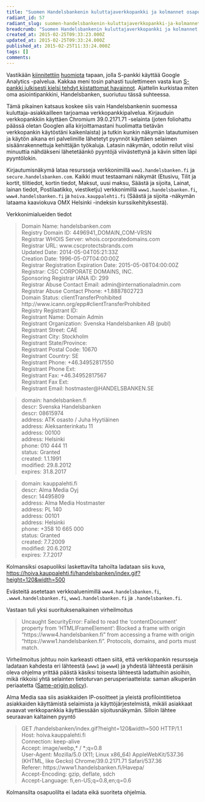 ```yaml
---
title: "Suomen Handelsbankenin kuluttajaverkkopankki ja kolmannet osapuolet"
radiant_id: 57
radiant_slug: suomen-handelsbankenin-kuluttajaverkkopankki-ja-kolmannet-osapuolet
breadcrumb: "Suomen Handelsbankenin kuluttajaverkkopankki ja kolmannet osapuolet"
created_at: 2015-02-25T09:33:23.000Z
updated_at: 2015-02-25T09:33:24.000Z
published_at: 2015-02-25T11:33:24.000Z
tags: []
comments:
---
```

<p>Vastikään <a href="http://fin.afterdawn.com/uutiset/artikkeli.cfm/2015/02/24/s-pankki-kertoo-googlelle-verkkopankkikaynnistasi-kiistaa-tietoturvaongelman">kiinnitettiin</a> <a href="http://www.uusisuomi.fi/teknologia/78244-s-pankki-tarkkailee-verkkopankkikayntiasi-googlen-avulla">huomiota</a> tapaan, jolla S-pankki käyttää Google Analytics -palvelua.  Kakkaa meni tosin pahasti tuulettimeen vasta kun <a href="https://twitter.com/S_Pankki/status/569878961209143296">S-pankki julkisesti kielsi tehdyt kiistattomat havainnot</a>.  Ajattelin kurkistaa miten oma asiointipankkini, Handelsbanken, suoriutuu tässä suhteessa.</p>
<p>Tämä pikainen katsaus koskee siis vain Handelsbankenin suomessa kuluttaja-asiakkailleen tarjoamaa verkkopankkipalvelua.  Kirjauduin verkkopankkiin käyttäen Chromium 39.0.2171.71 -selainta (joten foliohattu päässä oletan Googlen alla kirjoittamastani huolimatta tietävän verkkopankin käytöstäni kaikenlaista) ja tutkin kunkin näkymän latautumisen ja käytön aikana eri palvelimille lähetetyt pyynnöt käyttäen selaimen sisäänrakennettuja kehittäjän työkaluja.  Latasin näkymän, odotin reilut viisi minuuttia nähdäkseni lähetetäänkö pyyntöjä viivästettynä ja kävin sitten läpi pyyntölokin.</p>
<p>Kirjautumisnäkymä lataa resursseja verkkonimillä <code>www1.handelsbanken.fi</code> ja <code>secure.handelsbanken.com</code>.  Kaikki muut testaamani näkymät (Etusivu, Tilit ja kortit, tilitiedot, kortin tiedot, Maksut, uusi maksu, Säästä ja sijoita, Lainat, lainan tiedot, Postilaatikko, viestiketju) verkkonimillä <code>www1.handelsbanken.fi</code>, <code>www4.handelsbanken.fi</code> ja <code>hoiva.kauppalehti.fi</code> (Säästä ja sijoita -näkymän lataama kaaviokuva <span class="caps">OMX</span> Helsinki -indeksin kurssikehityksestä).</p>
<p>Verkkonimialueiden tiedot</p>
<blockquote>
<p>Domain Name: handelsbanken.com<br />
Registry Domain ID: 4496941_DOMAIN_<span class="caps">COM</span>-<span class="caps">VRSN</span><br />
Registrar <span class="caps">WHOIS</span> Server: whois.corporatedomains.com<br />
Registrar <span class="caps">URL</span>: www.cscprotectsbrands.com<br />
Updated Date: 2014-05-04T05:21:33Z<br />
Creation Date: 1996-05-07T04:00:00Z<br />
Registrar Registration Expiration Date: 2015-05-08T04:00:00Z<br />
Registrar: <span class="caps">CSC</span> <span class="caps">CORPORATE</span> <span class="caps">DOMAINS</span>, <span class="caps">INC</span>.<br />
Sponsoring Registrar <span class="caps">IANA</span> ID: 299<br />
Registrar Abuse Contact Email: admin@internationaladmin.com<br />
Registrar Abuse Contact Phone: +1.8887802723<br />
Domain Status: clientTransferProhibited http://www.icann.org/epp#clientTransferProhibited<br />
Registry Registrant ID: <br />
Registrant Name: Domain Admin<br />
Registrant Organization: Svenska Handelsbanken AB (publ)<br />
Registrant Street: <span class="caps">CAE</span><br />
Registrant City: Stockholm<br />
Registrant State/Province: <br />
Registrant Postal Code: 10670<br />
Registrant Country: SE<br />
Registrant Phone: +46.34952817550<br />
Registrant Phone Ext: <br />
Registrant Fax: +46.34952817567<br />
Registrant Fax Ext: <br />
Registrant Email: hostmaster@<span class="caps">HANDELSBANKEN</span>.SE<br />
</p>
</blockquote>
<blockquote>
<p>domain:   handelsbanken.fi<br />
descr:    Svenska Handelsbanken<br />
descr:    08615974<br />
address:  <span class="caps">ATK</span> osasto / Juha Hyytiäinen<br />
address:  Aleksanterinkatu 11<br />
address:  00100<br />
address:  Helsinki<br />
phone:    010 444 11<br />
status:   Granted<br />
created:  1.1.1991<br />
modified: 29.8.2012<br />
expires:  31.8.2017<br />
</p>
</blockquote>
<blockquote>
<p>domain:   kauppalehti.fi<br />
descr:    Alma Media Oyj<br />
descr:    14495809<br />
address:  Alma Media Hostmaster<br />
address:  PL 140<br />
address:  00101<br />
address:  Helsinki<br />
phone:    +358 10 665 000<br />
status:   Granted<br />
created:  7.7.2009<br />
modified: 20.6.2012<br />
expires:  7.7.2017<br />
</p>
</blockquote>
<p>Kolmansiksi osapuoliksi laskettavilta tahoilta ladataan siis kuva, <a href="https://hoiva.kauppalehti.fi/handelsbanken/index.gif?height=120&amp;width=500">https://hoiva.kauppalehti.fi/handelsbanken/index.gif?height=120&amp;width=500</a></p>
<p>Evästeitä asetetaan verkkoaluenimillä <code>www4.handelsbanken.fi</code>, <code>.www4.handelsbanken.fi</code>, <code>www1.handelsbanken.fi</code> ja <code>.handelsbanken.fi</code>.</p>
<p>Vastaan tuli yksi suorituksenaikainen virheilmoitus</p>
<blockquote>
<p>Uncaught SecurityError: Failed to read the &#8216;contentDocument&#8217; property from &#8216;HTMLIFrameElement&#8217;: Blocked a frame with origin &#8220;https://www4.handelsbanken.fi&#8221; from accessing a frame with origin &#8220;https://www1.handelsbanken.fi&#8221;. Protocols, domains, and ports must match.</p>
</blockquote>
<p>Virheilmoitus johtuu noin karkeasti ottaen siitä, että verkkopankin resursseja ladataan kahdesta eri lähteestä (<code>www1</code> ja <code>www4</code>) ja yhdestä lähteestä peräisin oleva ohjelma yrittää päästä käsiksi toisesta lähteestä ladattuihin asioihin, mikä rikkoisi yhtä selainten tietoturvan perusperiaatteista: saman alkuperän periaatetta (<a href="https://developer.mozilla.org/en-US/docs/Web/Security/Same-origin_policy">Same-origin policy</a>).</p>
<p>Alma Media saa siis asiakkaiden IP-osoitteet ja yleistä profilointitietoa asiakkaiden käyttämistä selaimista ja käyttöjärjestelmistä, mikäli asiakkaat avaavat verkkopankkia käyttäessään sijoitusnäkymän.  Silloin lähtee seuraavan kaltainen pyyntö</p>
<blockquote>
<p><span class="caps">GET</span> /handelsbanken/index.gif?height=120&amp;width=500 <span class="caps">HTTP</span>/1.1<br />
Host: hoiva.kauppalehti.fi<br />
Connection: keep-alive<br />
Accept: image/webp,* / *;q=0.8<br />
User-Agent: Mozilla/5.0 (<span class="caps">X11</span>; Linux x86_64) AppleWebKit/537.36 (<span class="caps">KHTML</span>, like Gecko) Chrome/39.0.2171.71 Safari/537.36<br />
Referer: https://www1.handelsbanken.fi/Havepa/<br />
Accept-Encoding: gzip, deflate, sdch<br />
Accept-Language: fi,en-US;q=0.8,en;q=0.6<br />
</p>
</blockquote>
<p>Kolmansilta osapuolilta ei ladata eikä suoriteta ohjelmia.</p>